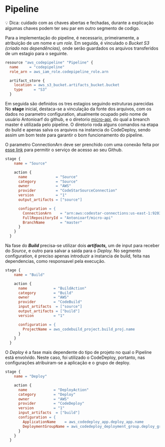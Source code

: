 # Pipeline

<aside>
💡 Dica: cuidado com as chaves abertas e fechadas, durante a explicação algumas chaves podem ter seu par em outro segmento de codigo.

</aside>

Para a implementação do pipeline, é necessario, primeiramente, a atribuição de um nome e um *role.* Em seguida, é vinculado o *Bucket S3 (criado nas dependências),* onde serão guardados os arquivos transferidos de um estagio para o seguinte.

```makefile
resource "aws_codepipeline" "Pipeline" {
  name     = "codepipeline"
  role_arn = aws_iam_role.codepipeline_role.arn

  artifact_store {
    location = aws_s3_bucket.artifacts_bucket.bucket
    type     = "S3"
  }
```

Em seguida são definidos os tres estagios seguindo estruturas parecidas No ******stage****** inicial, destaca-se a vinculação da fonte dos arquivos, com os dados no parametro configuration, atualmente ocupado pelo nome de usuário Antonioarf do github, e o diretorio [micro-api](https://github.com/Antonioarf/micro-api), do qual a breanch master é utilizada pelo pipeline. O diretorio roda alguns comandos na etapa do build e apenas salva os arquivos na instancia do CodeDeploy, sendo assim um bom teste para garantir o bom funcionamento do pipeline.

O parametro ConnectionArn deve ser prenchido com uma conexão feita por [esse link](https://us-east-1.console.aws.amazon.com/codesuite/settings/connections?region=us-east-1&connections-meta=eyJmIjp7InRleHQiOiIifSwicyI6e30sIm4iOjIwLCJpIjowfQ) para permitir o serviço de acesso ao seu Github.

```makefile
stage {
    name = "Source"

    action {
      name             = "Source"
      category         = "Source"
      owner            = "AWS"
      provider         = "CodeStarSourceConnection"
      version          = "1"
      output_artifacts = ["source"]

      configuration = {
        ConnectionArn    = "arn:aws:codestar-connections:us-east-1:920358117159:connection/fee01a51-f2c6-4e2f-b200-4eeeb39ede94"
        FullRepositoryId = "Antonioarf/micro-api"
        BranchName       = "master"
      }
    }
  }
```

Na fase do *****Build***** precisa-se utilizar dois ***artifacts,*** um de input para receber do *Source*, e outro para salvar a saida para o *Deploy.* No segmento configuration, é preciso apenas introduzir a instancia de build, feita nas dependencias, como responsavel pela execução.

```makefile
stage {
    name = "Build"

    action {
      name            = "BuildAction"
      category        = "Build"
      owner           = "AWS"
      provider        = "CodeBuild"
      input_artifacts  = ["source"]
      output_artifacts = ["build"]
      version         = "1"

      configuration = {
        ProjectName = aws_codebuild_project.build_proj.name
      }
    }
  }
```

O *Deploy* é a fase mais dependente do tipo de projeto no qual o Pipeline está envolvido. Neste caso, foi utilizado o CodeDeploy, portanto, nas configurações atribuiram-se a aplicação e o grupo de deploy.

```makefile
stage {
    name = "Deploy"

    action {
      name            = "DeployAction"
      category        = "Deploy"
      owner           = "AWS"
      provider        = "CodeDeploy"
      version         = "1"
      input_artifacts  = ["build"]
      configuration = {
        ApplicationName    = aws_codedeploy_app.deploy_app.name
        DeploymentGroupName = aws_codedeploy_deployment_group.deploy_group.deployment_group_name
      }
    }
  }
```